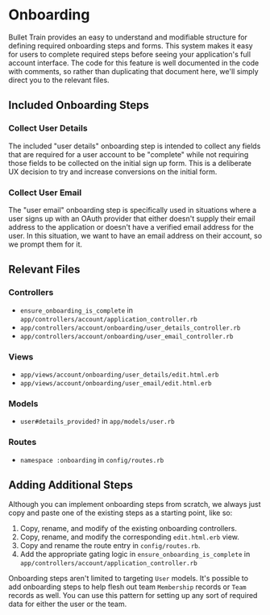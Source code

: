 # Onboarding
Bullet Train provides an easy to understand and modifiable structure for defining required onboarding steps and forms. This system makes it easy for users to complete required steps before seeing your application's full account interface. The code for this feature is well documented in the code with comments, so rather than duplicating that document here, we'll simply direct you to the relevant files.

## Included Onboarding Steps

### Collect User Details

The included "user details" onboarding step is intended to collect any fields that are required for a user account to be "complete" while not requiring those fields to be collected on the initial sign up form. This is a deliberate UX decision to try and increase conversions on the initial form.

### Collect User Email

The "user email" onboarding step is specifically used in situations where a user signs up with an OAuth provider that either doesn't supply their email address to the application or doesn't have a verified email address for the user. In this situation, we want to have an email address on their account, so we prompt them for it.

## Relevant Files

### Controllers
 - `ensure_onboarding_is_complete` in `app/controllers/account/application_controller.rb`
 - `app/controllers/account/onboarding/user_details_controller.rb`
 - `app/controllers/account/onboarding/user_email_controller.rb`

### Views
 - `app/views/account/onboarding/user_details/edit.html.erb`
 - `app/views/account/onboarding/user_email/edit.html.erb`

### Models
 - `user#details_provided?` in `app/models/user.rb`

### Routes
 - `namespace :onboarding` in `config/routes.rb`

## Adding Additional Steps
Although you can implement onboarding steps from scratch, we always just copy and paste one of the existing steps as a starting point, like so:

1. Copy, rename, and modify of the existing onboarding controllers.
2. Copy, rename, and modify the corresponding `edit.html.erb` view.
3. Copy and rename the route entry in `config/routes.rb`.
4. Add the appropriate gating logic in `ensure_onboarding_is_complete` in `app/controllers/account/application_controller.rb`

Onboarding steps aren't limited to targeting `User` models. It's possible to add onboarding steps to help flesh out team `Membership` records or `Team` records as well. You can use this pattern for setting up any sort of required data for either the user or the team.
